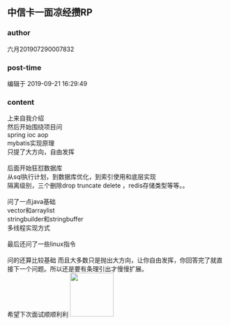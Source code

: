 ## 中信卡一面凉经攒RP
### author 
六月201907290007832
### post-time 

编辑于  2019-09-21 16:29:49
### content 
<div class="post-topic-des nc-post-content">
 上来自我介绍
 <br/>
 然后开始围绕项目问
 <br/>
 spring ioc aop
 <br/>
 mybatis实现原理
 <br/>
 只提了大方向，自由发挥
 <br/>
 <br/>
 后面开始狂怼数据库
 <br/>
 从sql执行计划，到数据库优化，到索引使用和底层实现
 <br/>
 隔离级别，三个删除drop truncate delete ，redis存储类型等等。。
 <br/>
 <br/>
 问了一点java基础
 <br/>
 vector和arraylist
 <br/>
 stringbuilder和stringbuffer
 <br/>
 多线程实现方式
 <br/>
 <br/>
 最后还问了一些linux指令
 <br/>
 <br/>
 问的还算比较基础 而且大多数只是抛出大方向，让你自由发挥，你回答完了就直接下一个问题。所以还是要有条理引出才慢慢扩展。
 <br/>
 希望下次面试顺顺利利
 <img data-card-emoji="[面试必过]" height="100px" src="https://uploadfiles.nowcoder.com/images/20191018/63_1571399911125_75C168B671D4CE827FCA23907D85F114" width="100px"/>
</div>
